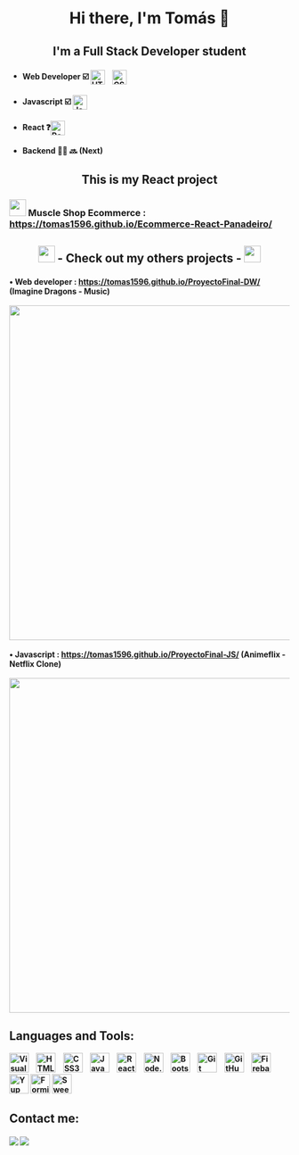<h1 align=center> Hi there, I'm Tomás 👋 </h1>


## <p align=center><b> I'm a Full Stack Developer student </p>

-  ####  Web Developer ☑️ <img align="center" alt="HTML5" width="26px" src="https://cdn.jsdelivr.net/gh/devicons/devicon/icons/html5/html5-original.svg" style="padding-right:10px;" /> <img align="center" alt="CSS3" width="26px" src="https://cdn.jsdelivr.net/gh/devicons/devicon/icons/css3/css3-original.svg" style="padding-right:10px;" />
- #### Javascript ☑️ <img align="center" alt="JavaScript" width="26px" src="https://cdn.jsdelivr.net/gh/devicons/devicon/icons/javascript/javascript-original.svg" style="padding-right:10px;" />
- #### React ❓<img align="center" alt="React" width="26px" src="https://cdn.jsdelivr.net/gh/devicons/devicon/icons/react/react-original.svg" style="padding-right:10px;" />
- #### Backend 👨‍💻  🔜  (Next)

## <p align=center><b> This is my React project </p>
### <img src="https://img.icons8.com/plasticine/60/undefined/rocket.png" width="30px"/> Muscle Shop Ecommerce : https://tomas1596.github.io/Ecommerce-React-Panadeiro/

## <p align=center><b> <img src="https://img.icons8.com/emoji/48/undefined/fire.png" width="30px"/> - Check out my others projects - <img src="https://img.icons8.com/emoji/48/undefined/fire.png" width="30px"/> </p>

• Web developer : https://tomas1596.github.io/ProyectoFinal-DW/ (Imagine Dragons - Music)
<br> <br />
<img src="https://i.ibb.co/1JHD0mC/DWPF.gif" width="600px"/>
<br> <br />
• Javascript : https://tomas1596.github.io/ProyectoFinal-JS/ (Animeflix - Netflix Clone)
<br> <br />
<img src="https://i.ibb.co/TmWdZwY/JSPF-1.gif" width="600px"/>


## Languages and Tools:

<img alt="Visual Studio Code" width="35px" src="https://cdn.jsdelivr.net/gh/devicons/devicon/icons/vscode/vscode-original.svg" style="padding-right:10px;" />
<img alt="HTML5" width="35px" src="https://cdn.jsdelivr.net/gh/devicons/devicon/icons/html5/html5-original.svg" style="padding-right:10px;" />
<img alt="CSS3" width="35px" src="https://cdn.jsdelivr.net/gh/devicons/devicon/icons/css3/css3-original.svg" style="padding-right:10px;" />
<img alt="JavaScript" width="35px" src="https://cdn.jsdelivr.net/gh/devicons/devicon/icons/javascript/javascript-original.svg" style="padding-right:10px;" />
<img alt="React" width="35px" src="https://cdn.jsdelivr.net/gh/devicons/devicon/icons/react/react-original.svg" style="padding-right:10px;" />
<img alt="Node.js" width="35px" src="https://cdn.jsdelivr.net/gh/devicons/devicon/icons/nodejs/nodejs-original.svg" style="padding-right:10px;" />
<img alt="Bootstrap" width="35px" src="https://img.icons8.com/color/48/undefined/bootstrap.png" style="padding-right:10px;" />
<img alt="Git" width="35px" src="https://cdn.jsdelivr.net/gh/devicons/devicon/icons/git/git-original.svg" style="padding-right:10px;" />
<img alt="GitHub" width="35px" src="https://user-images.githubusercontent.com/3369400/139448065-39a229ba-4b06-434b-bc67-616e2ed80c8f.png" style="padding-right:10px;" />
<img alt="Firebase" width="35px"  src="https://img.icons8.com/color/48/undefined/firebase.png"/>
<img alt="Yup" width="35px"  src="https://i.gyazo.com/68216fa1e34095369457523b24d36ea9.png"/>
<img alt="Formik" width="35px"  src="https://user-images.githubusercontent.com/4060187/61057426-4e5a4600-a3c3-11e9-9114-630743e05814.png"/>
<img alt="Sweet Alert 2" width="35px"  src="https://sweetalert2.github.io/images/SweetAlert2.png"/>


## Contact me:
[<img align=center src="https://img.shields.io/badge/LinkedIn-0077B5?style=for-the-badge&logo=linkedin&logoColor=white" />](https://www.linkedin.com/in/tom%C3%A1s-panadeiro-78698422a/)
[<img align=center src="https://img.shields.io/badge/Instagram-E4405F?style=for-the-badge&logo=instagram&logoColor=white" />](https://www.instagram.com/tomaspanadeiro/)
